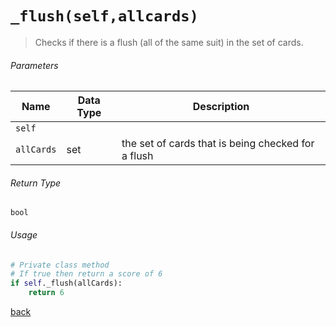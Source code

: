 <!-- Method Name -->

# <code>_flush(self,allcards)</code>

<!-- Method Description -->
> Checks if there is a flush (all of the same suit) in the set of cards.

<!-- Parameters -->
###### Parameters
| Name       | Data Type | Description                                        |
| ---------- | --------- | -------------------------------------------------- |
| `self`     |           |                                                    |
| `allCards` | set       | the set of cards that is being checked for a flush |

<!-- Return Type -->
###### Return Type
`bool`

<!-- Method Example -->
###### Usage
```python
# Private class method
# If true then return a score of 6
if self._flush(allCards):
    return 6
```
<!-- Back to className.md -->
<!-- The path in this link will be the one that is used for the component -->
[back](../HandScorer.md)